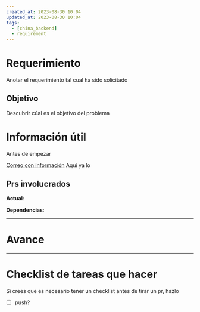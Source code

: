 ```yaml
---
created_at: 2023-08-30 10:04
updated_at: 2023-08-30 10:04
tags:
  - [china_backend]
  - requirement
---
```




# Requerimiento

Anotar el requerimiento tal cual ha sido solicitado


## Objetivo

Descubrir cúal es el objetivo del problema


# Información útil

Antes de empezar

[Correo con información](https://mail.google.com/mail/u/0/#inbox/FMfcgzGtwqMDCpDKjJScDfQPxjdVWgSJ) Aquí ya lo


## Prs involucrados

**Actual**:

**Dependencias**:

---
# Avance





---
# Checklist de tareas que hacer 

Si crees que es necesario tener un checklist antes de tirar un pr, hazlo

- [ ] push?
